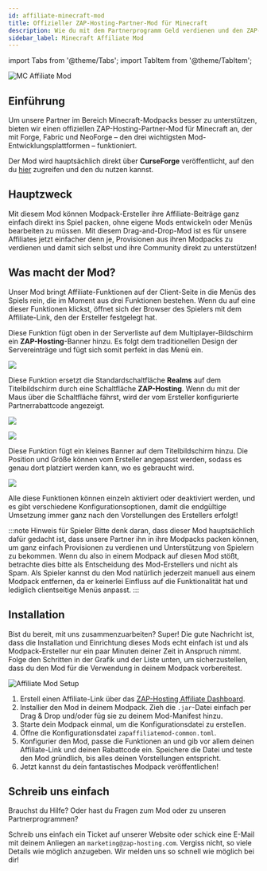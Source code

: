 ```yaml
---
id: affiliate-minecraft-mod
title: Offizieller ZAP-Hosting-Partner-Mod für Minecraft
description: Wie du mit dem Partnerprogramm Geld verdienen und den ZAP-Hosting-Partnermod für Minecraft nutzen kannst – ZAP-Hosting.com Dokumentation
sidebar_label: Minecraft Affiliate Mod
---
```


import Tabs from '@theme/Tabs';
import TabItem from '@theme/TabItem';

![MC Affiliate Mod](https://screensaver01.zap-hosting.com/index.php/s/di9t3gGemLFL5wk/preview)

## Einführung

Um unsere Partner im Bereich Minecraft-Modpacks besser zu unterstützen, bieten wir einen offiziellen ZAP-Hosting-Partner-Mod für Minecraft an, der mit Forge, Fabric und NeoForge – den drei wichtigsten Mod-Entwicklungsplattformen – funktioniert.

Der Mod wird hauptsächlich direkt über **CurseForge** veröffentlicht, auf den du [hier](https://zap-hosting.com/mc-affiliate-mod) zugreifen und den du nutzen kannst.

## Hauptzweck

Mit diesem Mod können Modpack-Ersteller ihre Affiliate-Beiträge ganz einfach direkt ins Spiel packen, ohne eigene Mods entwickeln oder Menüs bearbeiten zu müssen. Mit diesem Drag-and-Drop-Mod ist es für unsere Affiliates jetzt einfacher denn je, Provisionen aus ihren Modpacks zu verdienen und damit sich selbst und ihre Community direkt zu unterstützen!

## Was macht der Mod?

Unser Mod bringt Affiliate-Funktionen auf der Client-Seite in die Menüs des Spiels rein, die im Moment aus drei Funktionen bestehen. Wenn du auf eine dieser Funktionen klickst, öffnet sich der Browser des Spielers mit dem Affiliate-Link, den der Ersteller festgelegt hat.

<Tabs>
<TabItem value="multiplayer-screen-banner" label="Banner für den Mehrspielermodus" default>

Diese Funktion fügt oben in der Serverliste auf dem Multiplayer-Bildschirm ein **ZAP-Hosting**-Banner hinzu. Es folgt dem traditionellen Design der Servereinträge und fügt sich somit perfekt in das Menü ein.

![](https://screensaver01.zap-hosting.com/index.php/s/83k2XqLQHrCeXe7/preview)

</TabItem>

<TabItem value="title-screen-realms-button" label="Titelbildschirm Realms-Schaltfläche">

Diese Funktion ersetzt die Standardschaltfläche **Realms** auf dem Titelbildschirm durch eine Schaltfläche **ZAP-Hosting**. Wenn du mit der Maus über die Schaltfläche fährst, wird der vom Ersteller konfigurierte Partnerrabattcode angezeigt.

![](https://screensaver01.zap-hosting.com/index.php/s/wbrB8MnR6Zpi8bm/preview)

![](https://screensaver01.zap-hosting.com/index.php/s/BQxXa5QWfggqJWq/preview)

</TabItem>

<TabItem value="title-screen-banner" label="Titelbildschirm-Banner">

Diese Funktion fügt ein kleines Banner auf dem Titelbildschirm hinzu. Die Position und Größe können vom Ersteller angepasst werden, sodass es genau dort platziert werden kann, wo es gebraucht wird.

![](https://screensaver01.zap-hosting.com/index.php/s/z3nGnpBQZ2HXSq9/preview)

</TabItem>
</Tabs>

Alle diese Funktionen können einzeln aktiviert oder deaktiviert werden, und es gibt verschiedene Konfigurationsoptionen, damit die endgültige Umsetzung immer ganz nach den Vorstellungen des Erstellers erfolgt!

:::note Hinweis für Spieler
Bitte denk daran, dass dieser Mod hauptsächlich dafür gedacht ist, dass unsere Partner ihn in ihre Modpacks packen können, um ganz einfach Provisionen zu verdienen und Unterstützung von Spielern zu bekommen. Wenn du also in einem Modpack auf diesen Mod stößt, betrachte dies bitte als Entscheidung des Mod-Erstellers und nicht als Spam. Als Spieler kannst du den Mod natürlich jederzeit manuell aus einem Modpack entfernen, da er keinerlei Einfluss auf die Funktionalität hat und lediglich clientseitige Menüs anpasst.
:::

## Installation

Bist du bereit, mit uns zusammenzuarbeiten? Super! Die gute Nachricht ist, dass die Installation und Einrichtung dieses Mods echt einfach ist und als Modpack-Ersteller nur ein paar Minuten deiner Zeit in Anspruch nimmt. Folge den Schritten in der Grafik und der Liste unten, um sicherzustellen, dass du den Mod für die Verwendung in deinem Modpack vorbereitest.

![Affiliate Mod Setup](https://screensaver01.zap-hosting.com/index.php/s/BfdYJpMjGNjBF99/preview)

1) Erstell einen Affiliate-Link über das [ZAP-Hosting Affiliate Dashboard](https://zap-hosting.com/en/customer/affiliate/).
2) Installier den Mod in deinem Modpack. Zieh die `.jar`-Datei einfach per Drag & Drop und/oder füg sie zu deinem Mod-Manifest hinzu.
3) Starte dein Modpack einmal, um die Konfigurationsdatei zu erstellen.
4) Öffne die Konfigurationsdatei `zapaffiliatemod-common.toml`.
5) Konfigurier den Mod, passe die Funktionen an und gib vor allem deinen Affiliate-Link und deinen Rabattcode ein. Speichere die Datei und teste den Mod gründlich, bis alles deinen Vorstellungen entspricht.
6) Jetzt kannst du dein fantastisches Modpack veröffentlichen!

## Schreib uns einfach

Brauchst du Hilfe? Oder hast du Fragen zum Mod oder zu unseren Partnerprogrammen?

Schreib uns einfach ein Ticket auf unserer Website oder schick eine E-Mail mit deinem Anliegen an `marketing@zap-hosting.com`. Vergiss nicht, so viele Details wie möglich anzugeben. Wir melden uns so schnell wie möglich bei dir!